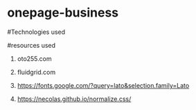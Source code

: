 # onepage-business

#Technologies used


#resources used
1. oto255.com

2. fluidgrid.com

3. https://fonts.google.com/?query=lato&selection.family=Lato

4. https://necolas.github.io/normalize.css/

